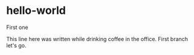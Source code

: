 # hello-world
First one

This line here was written while drinking coffee in the office.
First branch let's go.
